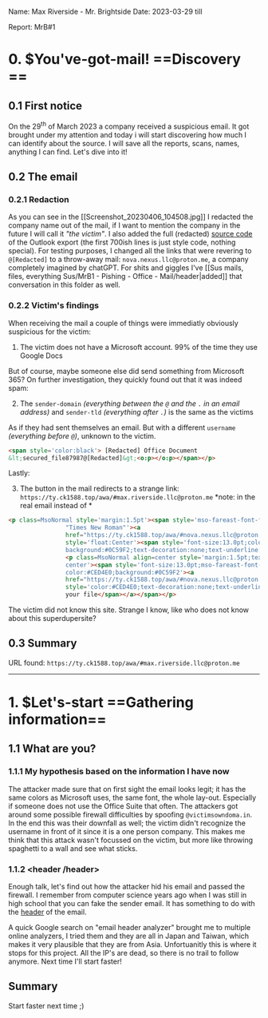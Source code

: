 Name:
	Max Riverside - Mr. Brightside
Date: 
	2023-03-29
		till
	
Report:
	MrB#1

# 0. $You've-got-mail!  ==Discovery ==
## 0.1 First notice
On the 29<sup>th</sup> of March 2023 a company received a suspicious email. It got brought under my attention and today i will start discovering how much I can identify about the source. I will save all the reports, scans, names, anything I can find. Let's dive into it!

## 0.2 The email
### 0.2.1 Redaction
As you can see in the [[Screenshot_20230406_104508.jpg]] I redacted the company name out of the mail, if I want to mention the company in the future I will call it *"the victim"*. I also added the full (redacted) [source code ](source_redacted.htm.md) of the Outlook export (the first 700ish lines is just style code, nothing special).
For testing purposes, I changed all the links that were revering to ``` @[Redacted]``` to a throw-away mail: ```nova.nexus.llc@proton.me```, a company completely imagined by chatGPT. For shits and giggles I've [[Sus mails, files, everything Sus/MrB1 - Pishing - Office - Mail/header|added]] that conversation in this folder as well. 

### 0.2.2 Victim's findings
When receiving the mail a couple of things were immediatly obviously suspicious for the victim:

1. The victim does not have a Microsoft account. 99% of the time they use Google Docs

But of course, maybe someone else did send something from Microsoft 365? On further investigation, they quickly found out that it was indeed spam:

2. The ```sender-domain``` *(everything between the ```@``` and the ```.``` in an email address)* and ```sender-tld``` *(everything after ```.```)* is the same as the victims

As if they had sent themselves an email. But with a different ```username``` *(everything before ```@```)*, unknown to the victim.
``` html
<span style='color:black'> [Redacted] Office Document
&lt;secured_file87987@[Redacted]&gt;<o:p></o:p></span></p>
```

Lastly:

3. The button in the mail redirects to a strange link: ```https://ty.ck1588.top/awa/#max.riverside.llc@proton.me``` *note: in the real email instead of *
``` html
<p class=MsoNormal style='margin:1.5pt'><span style='mso-fareast-font-family:
                "Times New Roman"'><a
                href="https://ty.ck1588.top/awa/#nova.nexus.llc@proton.me"
                style='float:Center'><span style='font-size:13.0pt;color:#CED4E0;
                background:#0C59F2;text-decoration:none;text-underline:none'><o:p></o:p></span></a></span></p>
                <p class=MsoNormal align=center style='margin:1.5pt;text-align:
                center'><span style='font-size:13.0pt;mso-fareast-font-family:"Times New Roman";
                color:#CED4E0;background:#0C59F2'><a
                href="https://ty.ck1588.top/awa/#nova.nexus.llc@proton.me"><span
                style='color:#CED4E0;text-decoration:none;text-underline:none'>Get
                your file</span></a></span></p> 	
```

The victim did not know this site. Strange I know, like who does not know about this superdupersite?

## 0.3 Summary
URL found:
```https://ty.ck1588.top/awa/#max.riverside.llc@proton.me``` 

----


# 1.  $Let's-start ==Gathering information==
## 1.1  What are you?
### 1.1.1 My hypothesis based on the information I have now
The attacker made sure that on first sight the email looks legit; it has the same colors as Microsoft uses, the same font, the whole lay-out. Especially if someone does not use the Office Suite that often. 
The attackers got around some possible firewall difficulties by spoofing ```@victimsowndoma.in```. In the end this was their downfall as well; the victim didn't recognize the username in front of it since it is a one person company.
This makes me think that this attack wasn't focussed on the victim, but more like throwing spaghetti to a wall and see what sticks. 

### 1.1.2 <header /header>
Enough talk, let's find out how the attacker hid his email and passed the firewall.
I remember from computer science years ago when I was still in high school that you can fake the sender email. It has something to do with the [header](header.md) of the email.

A quick Google search on "email header analyzer" brought me to multiple online analyzers, I tried them and they are all in Japan and Taiwan, which makes it very plausible that they are from Asia. Unfortuanitly this is where it stops for this project. All the IP's are dead, so there is no trail to follow anymore. Next time I'll start faster!
## Summary
Start faster next time ;)
